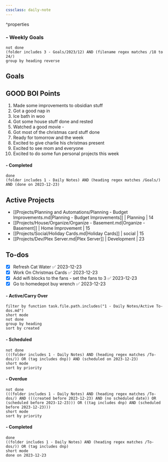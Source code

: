 ```yaml
---
cssclass: daily-note
---
```

^properties
### - Weekly Goals
```tasks
not done
(folder includes 3 - Goals/2023/12) AND (filename regex matches /18 to 24/)
group by heading reverse
```
## Goals
## GOOD BOI Points
1. Made some improvements to obsidian stuff
2. Got a good nap in
3. Ice bath in woo
4. Got some house stuff done and rested
5. Watched a good movie -
6. Got most of the christmas card stuff done
7. Ready for tomorrow and the week
8. Excited to give charlie his christmas present
9. Excited to see mom and everyone
10. Excited to do some fun personal projects this week
#### - Completed
```tasks
done
(folder includes 1 - Daily Notes) AND (heading regex matches /Goals/) AND (done on 2023-12-23)
```

## Active Projects
- [[Projects/Planning and Automations/Planning - Budget Improvements.md|Planning - Budget Improvements]] | Planning | 14
- [[Projects/House/Organize/Organize - Basement.md|Organize - Basement]] | Home Improvement | 15
- [[Projects/Social/Holiday Cards.md|Holiday Cards]] | social | 15
- [[Projects/Dev/Plex Server.md|Plex Server]] | Development | 23
## To-dos

- [x] Refresh Cat Water ✅ 2023-12-23
- [x] Work On Christmas Cards ✅ 2023-12-23
- [x] Add wifi blocks to the fans - set the fans to 3 ✅ 2023-12-23
- [x] Go to homedepot buy wrench ✅ 2023-12-23
#### - Active/Carry Over
```tasks
filter by function task.file.path.includes("1 - Daily Notes/Active To-dos.md")
short mode
not done
group by heading
sort by created
```
#### - Scheduled
```tasks
not done
(((folder includes 1 - Daily Notes) AND (heading regex matches /To-dos/)) OR (tag includes dnp)) AND (scheduled on 2023-12-23)
short mode
sort by priority
```
#### - Overdue
```tasks
not done
(((folder includes 1 - Daily Notes) AND (heading regex matches /To-dos/) AND (((created before 2023-12-23) AND (no scheduled date)) OR (scheduled before 2023-12-23))) OR ((tag includes dnp) AND (scheduled before 2023-12-23)))
short mode
sort by priority
```

#### - Completed
```tasks
done
((folder includes 1 - Daily Notes) AND (heading regex matches /To-dos/)) OR (tag includes dnp)
short mode
done on 2023-12-23
```

